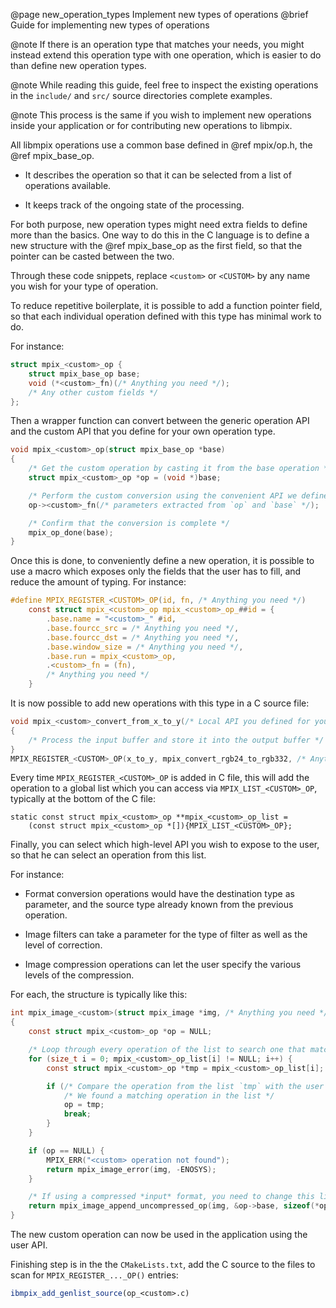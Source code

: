 @page new_operation_types Implement new types of operations
@brief Guide for implementing new types of operations

@note If there is an operation type that matches your needs, you might instead extend this
operation type with one operation, which is easier to do than define new operation types.

@note While reading this guide, feel free to inspect the existing operations in the `include/` and
`src/` source directories complete examples.

@note This process is the same if you wish to implement new operations inside your application or
for contributing new operations to libmpix.

All libmpix operations use a common base defined in @ref mpix/op.h, the @ref mpix_base_op.

- It describes the operation so that it can be selected from a list of operations available.

- It keeps track of the ongoing state of the processing.

For both purpose, new operation types might need extra fields to define more than the basics.
One way to do this in the C language is to define a new structure with the @ref mpix_base_op as
the first field, so that the pointer can be casted between the two.

Through these code snippets, replace `<custom>` or `<CUSTOM>` by any name you wish for your type
of operation.

To reduce repetitive boilerplate, it is possible to add a function pointer field, so that each
individual operation defined with this type has minimal work to do.

For instance:

```c
struct mpix_<custom>_op {
	struct mpix_base_op base;
	void (*<custom>_fn)(/* Anything you need */);
	/* Any other custom fields */
};
```

Then a wrapper function can convert between the generic operation API and the custom API that you
define for your own operation type.

```c
void mpix_<custom>_op(struct mpix_base_op *base)
{
	/* Get the custom operation by casting it from the base operation */
	struct mpix_<custom>_op *op = (void *)base;

	/* Perform the custom conversion using the convenient API we defined for ourself */
	op-><custom>_fn(/* parameters extracted from `op` and `base` */);

	/* Confirm that the conversion is complete */
	mpix_op_done(base);
}
```

Once this is done, to conveniently define a new operation, it is possible to use a macro which
exposes only the fields that the user has to fill, and reduce the amount of typing. For instance:

```c
#define MPIX_REGISTER_<CUSTOM>_OP(id, fn, /* Anything you need */)                                 \
	const struct mpix_<custom>_op mpix_<custom>_op_##id = {                                    \
		.base.name = "<custom>_" #id,                                                      \
		.base.fourcc_src = /* Anything you need */,                                        \
		.base.fourcc_dst = /* Anything you need */,                                        \
		.base.window_size = /* Anything you need */,                                       \
		.base.run = mpix_<custom>_op,                                                      \
		.<custom>_fn = (fn),                                                               \
		/* Anything you need */                                                            \
	}
```

It is now possible to add new operations with this type in a C source file:

```c
void mpix_<custom>_convert_from_x_to_y(/* Local API you defined for yourself */)
{
	/* Process the input buffer and store it into the output buffer */
}
MPIX_REGISTER_<CUSTOM>_OP(x_to_y, mpix_convert_rgb24_to_rgb332, /* Anything you need */);
```

Every time `MPIX_REGISTER_<CUSTOM>_OP` is added in C file, this will add the operation to a global
list which you can access via `MPIX_LIST_<CUSTOM>_OP`, typically at the bottom of the C file:

```
static const struct mpix_<custom>_op **mpix_<custom>_op_list =
	(const struct mpix_<custom>_op *[]){MPIX_LIST_<CUSTOM>_OP};
```

Finally, you can select which high-level API you wish to expose to the user, so that he can select
an operation from this list.

For instance:

- Format conversion operations would have the destination type as parameter, and the source type
  already known from the previous operation.

- Image filters can take a parameter for the type of filter as well as the level of correction.

- Image compression operations can let the user specify the various levels of the compression.

For each, the structure is typically like this:

```c
int mpix_image_<custom>(struct mpix_image *img, /* Anything you need */)
{
	const struct mpix_<custom>_op *op = NULL;

	/* Loop through every operation of the list to search one that matches the parameters */
	for (size_t i = 0; mpix_<custom>_op_list[i] != NULL; i++) {
		const struct mpix_<custom>_op *tmp = mpix_<custom>_op_list[i];

		if (/* Compare the operation from the list `tmp` with the user specified */) {
			/* We found a matching operation in the list */
			op = tmp;
			break;
		}
	}

	if (op == NULL) {
		MPIX_ERR("<custom> operation not found");
		return mpix_image_error(img, -ENOSYS);
	}

	/* If using a compressed *input* format, you need to change this line */
	return mpix_image_append_uncompressed_op(img, &op->base, sizeof(*op));
}
```

The new custom operation can now be used in the application using the user API.

Finishing step is in the the `CMakeLists.txt`, add the C source to the files to scan for
`MPIX_REGISTER_..._OP()` entries:

```cmake
ibmpix_add_genlist_source(op_<custom>.c)
```
